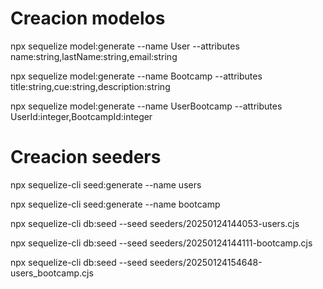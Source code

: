 # Creacion modelos

npx sequelize model:generate --name User --attributes name:string,lastName:string,email:string

npx sequelize model:generate --name Bootcamp --attributes title:string,cue:string,description:string

npx sequelize model:generate --name UserBootcamp --attributes UserId:integer,BootcampId:integer

# Creacion seeders

npx sequelize-cli seed:generate --name users

npx sequelize-cli seed:generate --name bootcamp

npx sequelize-cli db:seed --seed seeders/20250124144053-users.cjs

npx sequelize-cli db:seed --seed seeders/20250124144111-bootcamp.cjs

npx sequelize-cli db:seed --seed seeders/20250124154648-users_bootcamp.cjs